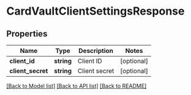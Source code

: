 # CardVaultClientSettingsResponse

## Properties
Name | Type | Description | Notes
------------ | ------------- | ------------- | -------------
**client_id** | **string** | Client ID | [optional] 
**client_secret** | **string** | Client secret | [optional] 

[[Back to Model list]](../README.md#documentation-for-models) [[Back to API list]](../README.md#documentation-for-api-endpoints) [[Back to README]](../README.md)



